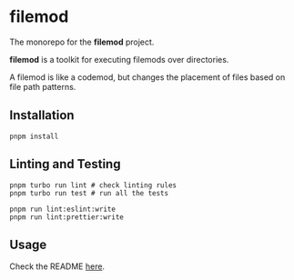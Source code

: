 # filemod

The monorepo for the **filemod** project.

**filemod** is a toolkit for executing filemods over directories.

A filemod is like a codemod, but changes the placement of files based on file path patterns.

## Installation

    pnpm install

## Linting and Testing

    pnpm turbo run lint # check linting rules
    pnpm turbo run test # run all the tests

    pnpm run lint:eslint:write
    pnpm run lint:prettier:write

## Usage

Check the README [here](./packages/filemod/README.md).
